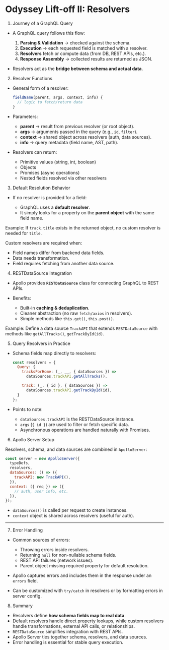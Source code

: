 # Odyssey Lift-off II: Resolvers


1. Journey of a GraphQL Query

* A GraphQL query follows this flow:

  1. **Parsing & Validation** → checked against the schema.
  2. **Execution** → each requested field is matched with a resolver.
  3. **Resolvers** fetch or compute data (from DB, REST APIs, etc.).
  4. **Response Assembly** → collected results are returned as JSON.
* Resolvers act as the **bridge between schema and actual data**.

2. Resolver Functions

* General form of a resolver:

  ```js
  fieldName(parent, args, context, info) {
    // logic to fetch/return data
  }
  ```

* Parameters:

  * **parent** → result from previous resolver (or root object).
  * **args** → arguments passed in the query (e.g., `id`, `filter`).
  * **context** → shared object across resolvers (auth, data sources).
  * **info** → query metadata (field name, AST, path).

* Resolvers can return:

  * Primitive values (string, int, boolean)
  * Objects
  * Promises (async operations)
  * Nested fields resolved via other resolvers

3. Default Resolution Behavior

* If no resolver is provided for a field:

  * GraphQL uses a **default resolver**.
  * It simply looks for a property on the **parent object** with the same field name.

Example:
If `track.title` exists in the returned object, no custom resolver is needed for `title`.

Custom resolvers are required when:

* Field names differ from backend data fields.
* Data needs transformation.
* Field requires fetching from another data source.

4. RESTDataSource Integration

* Apollo provides **`RESTDataSource`** class for connecting GraphQL to REST APIs.
* Benefits:

  * Built-in **caching & deduplication**.
  * Cleaner abstraction (no raw `fetch/axios` in resolvers).
  * Simple methods like `this.get()`, `this.post()`.
  
Example:
Define a data source `TrackAPI` that extends `RESTDataSource` with methods like `getAllTracks()`, `getTrackById(id)`.

5. Query Resolvers in Practice

* Schema fields map directly to resolvers:

  ```js
  const resolvers = {
    Query: {
      tracksForHome: (_, __, { dataSources }) =>
        dataSources.trackAPI.getAllTracks(),

      track: (_, { id }, { dataSources }) =>
        dataSources.trackAPI.getTrackById(id),
    }
  };
  ```

* Points to note:

  * `dataSources.trackAPI` is the RESTDataSource instance.
  * `args` (`{ id }`) are used to filter or fetch specific data.
  * Asynchronous operations are handled naturally with Promises.

6. Apollo Server Setup

Resolvers, schema, and data sources are combined in `ApolloServer`:

```js
const server = new ApolloServer({
  typeDefs,
  resolvers,
  dataSources: () => ({
    trackAPI: new TrackAPI(),
  }),
  context: ({ req }) => ({
    // auth, user info, etc.
  }),
});
```

* `dataSources()` is called per request to create instances.
* `context` object is shared across resolvers (useful for auth).

---

7. Error Handling

* Common sources of errors:

  * Throwing errors inside resolvers.
  * Returning `null` for non-nullable schema fields.
  * REST API failures (network issues).
  * Parent object missing required property for default resolution.

* Apollo captures errors and includes them in the response under an `errors` field.

* Can be customized with `try/catch` in resolvers or by formatting errors in server config.


8. Summary

* Resolvers define **how schema fields map to real data**.
* Default resolvers handle direct property lookups, while custom resolvers handle transformations, external API calls, or relationships.
* `RESTDataSource` simplifies integration with REST APIs.
* Apollo Server ties together schema, resolvers, and data sources.
* Error handling is essential for stable query execution.


